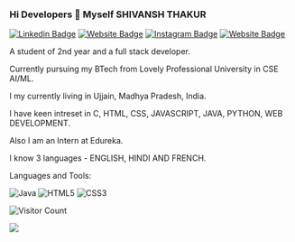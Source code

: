 ### Hi Developers 👋 Myself SHIVANSH THAKUR

[![Linkedin Badge](https://img.shields.io/badge/-Shivansh-blue?style=flat-square&logo=Linkedin&logoColor=white&link=https://www.linkedin.com/in/shivansh-thakur-563aa7223/)](https://www.linkedin.com/in/shivansh-thakur-563aa7223/)
[![Website Badge](https://img.shields.io/badge/WebSite-Shivansh-green)](https://www.shivansh)
[![Instagram Badge](https://img.shields.io/badge/-Shivansh-pink?style=flat-square&logo=Instagram&logoColor=white&link=https://www.instagram.com/i_shivansh2.0/)](https://www.instagram.com/i_shivansh2.0/)
[![Website Badge](https://img.shields.io/badge/StackOverflow-Shivansh-yellow)](https://stackoverflow.com/users/18196864/shivansh)


A student of 2nd year and a full stack developer.

Currently pursuing my BTech from Lovely Professional University in CSE AI/ML.

I my currently living in Ujjain, Madhya Pradesh, India.

I have keen intreset in C, HTML, CSS, JAVASCRIPT, JAVA, PYTHON, WEB DEVELOPMENT.

Also I am an Intern at Edureka.

I know 3 languages - ENGLISH, HINDI AND FRENCH.


Languages and Tools: 

<img alt="Java" src="https://img.shields.io/badge/java-%23ED8B00.svg?style=flat-square&logo=java&logoColor=white"/>  <img alt="HTML5" src="https://img.shields.io/badge/html5-%23E34F26.svg?style=flat-square&logo=html5&logoColor=white"/> <img alt="CSS3" src="https://img.shields.io/badge/css3-%231572B6.svg?style=flat-square&logo=css3&logoColor=white"/> 




![Visitor Count](https://profile-counter.glitch.me/Shivansh83/count.svg)







![](https://activity-graph.herokuapp.com/graph?username=Shivansh83&theme=react-dark&area=true)
<!--
**Shivansh83/Shivansh83** is a ✨ _special_ ✨ repository because its `README.md` (this file) appears on your GitHub profile.





-->
